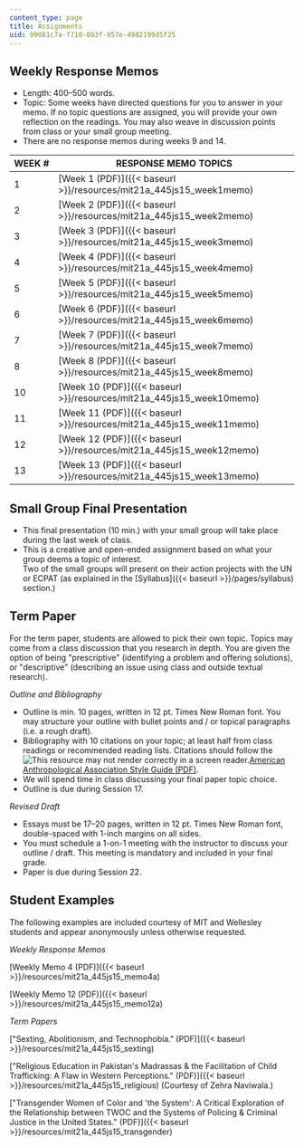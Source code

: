 ```yaml
---
content_type: page
title: Assignments
uid: 99081c7a-f710-8b3f-957e-4982199d5f25
---
```


Weekly Response Memos
---------------------

*   Length: 400–500 words.
*   Topic: Some weeks have directed questions for you to answer in your memo. If no topic questions are assigned, you will provide your own reflection on the readings. You may also weave in discussion points from class or your small group meeting.
*   There are no response memos during weeks 9 and 14.

| WEEK # | RESPONSE MEMO TOPICS |
| --- | --- |
| 1 | [Week 1 (PDF)]({{< baseurl >}}/resources/mit21a_445js15_week1memo) |
| 2 | [Week 2 (PDF)]({{< baseurl >}}/resources/mit21a_445js15_week2memo) |
| 3 | [Week 3 (PDF)]({{< baseurl >}}/resources/mit21a_445js15_week3memo) |
| 4 | [Week 4 (PDF)]({{< baseurl >}}/resources/mit21a_445js15_week4memo) |
| 5 | [Week 5 (PDF)]({{< baseurl >}}/resources/mit21a_445js15_week5memo) |
| 6 | [Week 6 (PDF)]({{< baseurl >}}/resources/mit21a_445js15_week6memo) |
| 7 | [Week 7 (PDF)]({{< baseurl >}}/resources/mit21a_445js15_week7memo) |
| 8 | [Week 8 (PDF)]({{< baseurl >}}/resources/mit21a_445js15_week8memo) |
| 10 | [Week 10 (PDF)]({{< baseurl >}}/resources/mit21a_445js15_week10memo) |
| 11 | [Week 11 (PDF)]({{< baseurl >}}/resources/mit21a_445js15_week11memo) |
| 12 | [Week 12 (PDF)]({{< baseurl >}}/resources/mit21a_445js15_week12memo) |
| 13 | [Week 13 (PDF)]({{< baseurl >}}/resources/mit21a_445js15_week13memo) 

Small Group Final Presentation
------------------------------

*   This final presentation (10 min.) with your small group will take place during the last week of class.
*   This is a creative and open-ended assignment based on what your group deems a topic of interest.  
    Two of the small groups will present on their action projects with the UN or ECPAT (as explained in the [Syllabus]({{< baseurl >}}/pages/syllabus) section.)

Term Paper
----------

For the term paper, students are allowed to pick their own topic. Topics may come from a class discussion that you research in depth. You are given the option of being "prescriptive" (identifying a problem and offering solutions), or "descriptive" (describing an issue using class and outside textual research).

_Outline and Bibliography_

*   Outline is min. 10 pages, written in 12 pt. Times New Roman font. You may structure your outline with bullet points and / or topical paragraphs (i.e. a rough draft).
*   Bibliography with 10 citations on your topic; at least half from class readings or recommended reading lists. Citations should follow the ![This resource may not render correctly in a screen reader.](/images/inacessible.gif)[American Anthropological Association Style Guide (PDF)](http://www.aaanet.org/publications/style_guide.pdf).
*   We will spend time in class discussing your final paper topic choice.
*   Outline is due during Session 17.

_Revised Draft_

*   Essays must be 17–20 pages, written in 12 pt. Times New Roman font, double-spaced with 1-inch margins on all sides.
*   You must schedule a 1-on-1 meeting with the instructor to discuss your outline / draft. This meeting is mandatory and included in your final grade.
*   Paper is due during Session 22.

Student Examples
----------------

The following examples are included courtesy of MIT and Wellesley students and appear anonymously unless otherwise requested.

_Weekly Response Memos_

[Weekly Memo 4 (PDF)]({{< baseurl >}}/resources/mit21a_445js15_memo4a)

[Weekly Memo 12 (PDF)]({{< baseurl >}}/resources/mit21a_445js15_memo12a)

_Term Papers_

["Sexting, Abolitionism, and Technophobia." (PDF)]({{< baseurl >}}/resources/mit21a_445js15_sexting)

["Religious Education in Pakistan's Madrassas & the Facilitation of Child Trafficking: A Flaw in Western Perceptions." (PDF)]({{< baseurl >}}/resources/mit21a_445js15_religious) (Courtesy of Zehra Naviwala.)

["Transgender Women of Color and 'the System': A Critical Exploration of the Relationship between TWOC and the Systems of Policing & Criminal Justice in the United States." (PDF)]({{< baseurl >}}/resources/mit21a_445js15_transgender)
